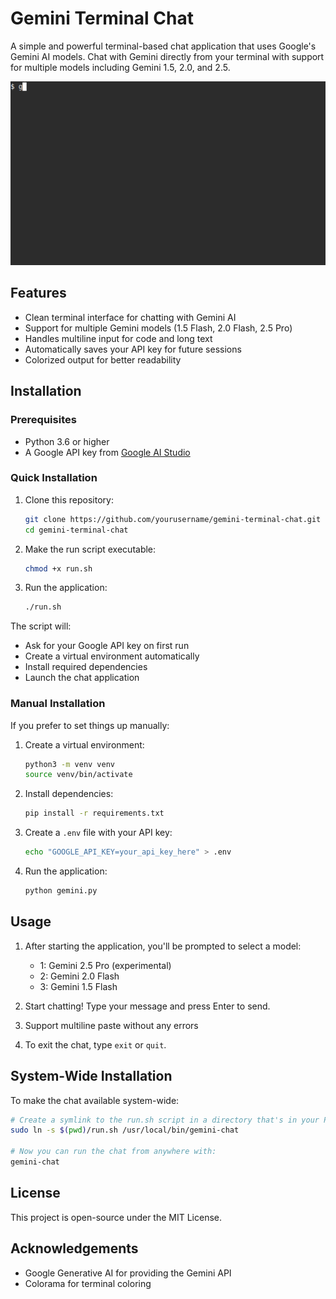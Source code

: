 # Gemini Terminal Chat

A simple and powerful terminal-based chat application that uses Google's Gemini AI models. Chat with Gemini directly from your terminal with support for multiple models including Gemini 1.5, 2.0, and 2.5.

![Demo](demo.gif)

## Features

- Clean terminal interface for chatting with Gemini AI
- Support for multiple Gemini models (1.5 Flash, 2.0 Flash, 2.5 Pro)
- Handles multiline input for code and long text
- Automatically saves your API key for future sessions
- Colorized output for better readability

## Installation

### Prerequisites

- Python 3.6 or higher
- A Google API key from [Google AI Studio](https://makersuite.google.com/app/apikey)

### Quick Installation

1. Clone this repository:
   ```bash
   git clone https://github.com/yourusername/gemini-terminal-chat.git
   cd gemini-terminal-chat
   ```

2. Make the run script executable:
   ```bash
   chmod +x run.sh
   ```

3. Run the application:
   ```bash
   ./run.sh
   ```

The script will:
- Ask for your Google API key on first run
- Create a virtual environment automatically
- Install required dependencies
- Launch the chat application

### Manual Installation

If you prefer to set things up manually:

1. Create a virtual environment:
   ```bash
   python3 -m venv venv
   source venv/bin/activate
   ```

2. Install dependencies:
   ```bash
   pip install -r requirements.txt
   ```

3. Create a `.env` file with your API key:
   ```bash
   echo "GOOGLE_API_KEY=your_api_key_here" > .env
   ```

4. Run the application:
   ```bash
   python gemini.py
   ```

## Usage

1. After starting the application, you'll be prompted to select a model:
   - 1: Gemini 2.5 Pro (experimental)
   - 2: Gemini 2.0 Flash
   - 3: Gemini 1.5 Flash

2. Start chatting! Type your message and press Enter to send.

3. Support multiline paste without any errors

4. To exit the chat, type `exit` or `quit`.

## System-Wide Installation

To make the chat available system-wide:

```bash
# Create a symlink to the run.sh script in a directory that's in your PATH
sudo ln -s $(pwd)/run.sh /usr/local/bin/gemini-chat

# Now you can run the chat from anywhere with:
gemini-chat
```

## License

This project is open-source under the MIT License.

## Acknowledgements

- Google Generative AI for providing the Gemini API
- Colorama for terminal coloring 
